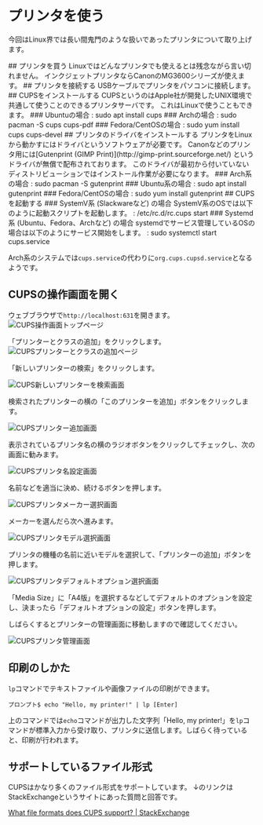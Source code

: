 # プリンタを使う
今回はLinux界では長い間鬼門のような扱いであったプリンタについて取り上げます。
<div class="outline"></div>
## プリンタを買う
Linuxではどんなプリンタでも使えるとは残念ながら言い切れません。
インクジェットプリンタならCanonのMG3600シリーズが使えます。
## プリンタを接続する
USBケーブルでプリンタをパソコンに接続します。
## CUPSをインストールする
CUPSというのはApple社が開発したUNIX環境で共通して使うことのできるプリンタサーバです。
これはLinuxで使うこともできます。
### Ubuntuの場合
: sudo apt install cups
### Archの場合
: sudo pacman -S cups cups-pdf
### Fedora/CentOSの場合
: sudo yum install cups cups-devel
## プリンタのドライバをインストールする
プリンタをLinuxから動かすにはドライバというソフトウェアが必要です。
Canonなどのプリンタ用には[Gutenprint (GIMP Print)](http://gimp-print.sourceforge.net/) というドライバが無償で配布されております。
このドライバが最初から付いていないディストリビューションではインストール作業が必要になります。
### Arch系の場合
: sudo pacman -S gutenprint
### Ubuntu系の場合
: sudo apt install gutenprint
### Fedora/CentOSの場合
: sudo yum install gutenprint
## CUPSを起動する
### SystemV系 (Slackwareなど) の場合
SystemV系のOSでは以下のように起動スクリプトを起動します。
: /etc/rc.d/rc.cups start
### Systemd系 (Ubuntu、Fedora、Archなど) の場合
systemdでサービス管理しているOSの場合は以下のようにサービス開始をします。
: sudo systemctl start cups.service

Arch系のシステムでは`cups.service`の代わりに`org.cups.cupsd.service`となるようです。

## CUPSの操作画面を開く
ウェブブラウザで`http://localhost:631`を開きます。
![CUPS操作画面トップページ](images/Linux/cups-toppage.png)

「プリンターとクラスの追加」をクリックします。
![CUPSプリンターとクラスの追加ページ](images/Linux/cups-printer-page.png)

「新しいプリンターの検索」をクリックします。

![CUPS新しいプリンターを検索画面](images/Linux/cups-find-new-printer-page.png)

検索されたプリンターの横の「このプリンターを追加」ボタンをクリックします。

![CUPSプリンター追加画面](images/Linux/cups-add-printer-page.png)

表示されているプリンタ名の横のラジオボタンをクリックしてチェックし、次の画面に勧みます。

![CUPSプリンタ名設定画面](images/Linux/cups-printer-set-name-page.png)

名前などを適当に決め、続けるボタンを押します。

![CUPSプリンタメーカー選択画面](images/Linux/cups-select-printer-maker-page.png)

メーカーを選んだら次へ進みます。

![CUPSプリンタモデル選択画面](images/Linux/cups-printer-set-driver-page.png)

プリンタの機種の名前に近いモデルを選択して、「プリンターの追加」ボタンを押します。

![CUPSプリンタデフォルトオプション選択画面](images/Linux/cups-set-default-option-page.png)

「Media Size」に「A4版」を選択するなどしてデフォルトのオプションを設定し、決まったら「デフォルトオプションの設定」ボタンを押します。

しばらくするとプリンターの管理画面に移動しますので確認してください。

![CUPSプリンタ管理画面](images/Linux/cups-printer-management-page.png)

## 印刷のしかた
`lp`コマンドでテキストファイルや画像ファイルの印刷ができます。
```ターミナル
プロンプト$ echo "Hello, my printer!" | lp [Enter]
```
上のコマンドでは`echo`コマンドが出力した文字列「Hello, my printer!」を`lp`コマンドが標準入力から受け取り、プリンタに送信します。しばらく待っていると、印刷が行われます。

## サポートしているファイル形式
CUPSはかなり多くのファイル形式をサポートしています。
↓のリンクはStackExchangeというサイトにあった質問と回答です。

[What file formats does CUPS support? | StackExchange](https://unix.stackexchange.com/questions/372379/what-file-formats-does-cups-support)



